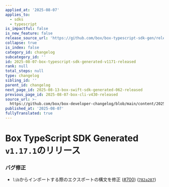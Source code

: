 ```yaml
---
applied_at: '2025-08-07'
applies_to:
  - sdks
  - typescript
is_impactful: false
is_new_feature: false
release_source_url: 'https://github.com/box/box-typescript-sdk-gen/releases/tag/v1.17.1'
collapse: true
is_index: false
category_id: changelog
subcategory_id: ''
id: 2025-08-07-box-typescript-sdk-generated-v1171-released
rank: null
total_steps: null
type: changelog
sibling_id: ''
parent_id: changelog
next_page_id: 2025-08-13-box-swift-sdk-generated-062-released
previous_page_id: 2025-08-07-box-cli-v430-released
source_url: >-
  https://github.com/box/box-developer-changelog/blob/main/content/2025/08-07-box-typescript-sdk-generated-v1171-released.md
published_at: '2025-08-07'
fullyTranslated: true
---
```

# Box TypeScript SDK Generated `v1.17.1`のリリース

### バグ修正

* `lib`からインポートする際のエクスポートの構文を修正 ([#700][1]) ([`782a287`][2])

[1]: https://github.com/box/box-typescript-sdk-gen/issues/700

[2]: https://github.com/box/box-typescript-sdk-gen/commit/782a287efd3481fc056effcf83886f05bc9adbf9
